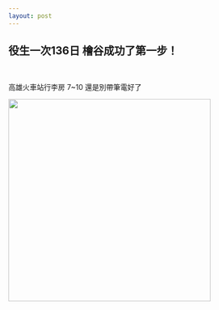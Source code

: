 ```yaml
---
layout: post
---
```


役生一次136日 檜谷成功了第一步！
---

<br>

高雄火車站行李房
7~10
還是別帶筆電好了

<img src="{{site.url}}/img/2015-02-14/gp1.png" height="400px">




<br>
